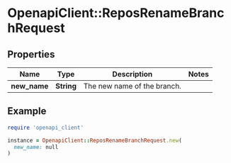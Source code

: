 # OpenapiClient::ReposRenameBranchRequest

## Properties

| Name | Type | Description | Notes |
| ---- | ---- | ----------- | ----- |
| **new_name** | **String** | The new name of the branch. |  |

## Example

```ruby
require 'openapi_client'

instance = OpenapiClient::ReposRenameBranchRequest.new(
  new_name: null
)
```

